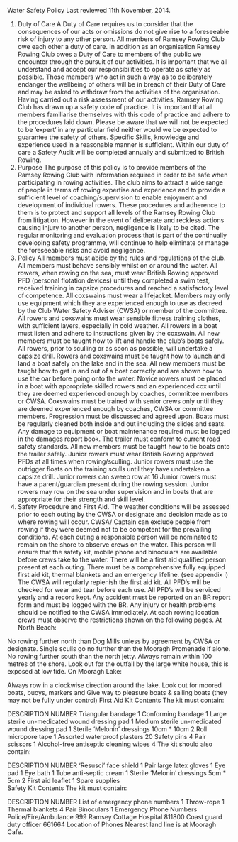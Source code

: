 Water Safety Policy
Last reviewed 11th November, 2014.

1. Duty of Care
A Duty of Care requires us to consider that the consequences of our acts or omissions do not give rise to a foreseeable risk of injury to any other person.
All members of Ramsey Rowing Club owe each other a duty of care.
In addition as an organisation Ramsey Rowing Club owes a Duty of Care to members of the public we encounter through the pursuit of our activities.
It is important that we all understand and accept our responsibilities to operate as safely as possible. Those members who act in such a way as to deliberately endanger the wellbeing of others will be in breach of their Duty of Care and may be asked to withdraw from the activities of the organisation.
Having carried out a risk assessment of our activities, Ramsey Rowing Club has drawn up a safety code of practice. It is important that all members familiarise themselves with this code of practice and adhere to the procedures laid down.
Please be aware that we will not be expected to be ‘expert’ in any particular field neither would we be expected to guarantee the safety of others. Specific Skills, knowledge and experience used in a reasonable manner is sufficient.
Within our duty of care a Safety Audit will be completed annually and submitted to British Rowing.
2. Purpose
The purpose of this policy is to provide members of the Ramsey Rowing Club with information required in order to be safe when participating in rowing activities.
The club aims to attract a wide range of people in terms of rowing expertise and experience and to provide a sufficient level of coaching/supervision to enable enjoyment and development of individual rowers.
These procedures and adherence to them is to protect and support all levels of the Ramsey Rowing Club from litigation. However in the event of deliberate and reckless actions causing injury to another person, negligence is likely to be cited.
The regular monitoring and evaluation process that is part of the continually developing safety programme, will continue to help eliminate or manage the foreseeable risks and avoid negligence.
3. Policy
All members must abide by the rules and regulations of the club.
All members must behave sensibly whilst on or around the water.
All rowers, when rowing on the sea, must wear British Rowing approved PFD (personal flotation devices) until they completed a swim test, received training in capsize procedures and reached a satisfactory level of competence.
All coxswains must wear a lifejacket.
Members may only use equipment which they are experienced enough to use as decreed by the Club Water Safety Adviser (CWSA) or member of the committee.
All rowers and coxswains must wear sensible fitness training clothes, with sufficient layers, especially in cold weather.
All rowers in a boat must listen and adhere to instructions given by the coxswain.
All new members must be taught how to lift and handle the club’s boats safely.
All rowers, prior to sculling or as soon as possible, will undertake a capsize drill.
Rowers and coxswains must be taught how to launch and land a boat safely on the lake and in the sea.
All new members must be taught how to get in and out of a boat correctly and are shown how to use the oar before going onto the water.
Novice rowers must be placed in a boat with appropriate skilled rowers and an experienced cox until they are deemed experienced enough by coaches, committee members or CWSA.
Coxswains must be trained with senior crews only until they are deemed experienced enough by coaches, CWSA or committee members. Progression must be discussed and agreed upon.
Boats must be regularly cleaned both inside and out including the slides and seats.
Any damage to equipment or boat maintenance required must be logged in the damages report book.
The trailer must conform to current road safety standards.
All new members must be taught how to tie boats onto the trailer safely.
Junior rowers must wear British Rowing approved PFDs at all times when rowing/sculling.
Junior rowers must use the outrigger floats on the training sculls until they have undertaken a capsize drill.
Junior rowers can sweep row at 16
Junior rowers must have a parent/guardian present during the rowing session.
Junior rowers may row on the sea under supervision and in boats that are appropriate for their strength and skill level.
4. Safety Procedure and First Aid.
The weather conditions will be assessed prior to each outing by the CWSA or designate and decision made as to where rowing will occur.
CWSA/ Captain can exclude people from rowing if they were deemed not to be competent for the prevailing conditions.
At each outing a responsible person will be nominated to remain on the shore to observe crews on the water. This person will ensure that the safety kit, mobile phone and binoculars are available before crews take to the water.
There will be a first aid qualified person present at each outing.
There must be a comprehensive fully equipped first aid kit, thermal blankets and an emergency lifeline. (see appendix i)
The CWSA will regularly replenish the first aid kit.
All PFD’s will be checked for wear and tear before each use.
All PFD’s will be serviced yearly and a record kept.
Any accident must be reported on an BR report form and must be logged with the BR.
Any injury or health problems should be notified to the CWSA immediately.
At each rowing location crews must observe the restrictions shown on the following pages.
At North Beach:

No rowing further north than Dog Mills unless by agreement by CWSA or designate.
Single sculls go no further than the Mooragh Promenade if alone.
No rowing further south than the north jetty.
Always remain within 100 metres of the shore.
Look out for the outfall by the large white house, this is exposed at low tide.
On Mooragh Lake:

Always row in a clockwise direction around the lake.
Look out for moored boats, buoys, markers and
Give way to pleasure boats & sailing boats (they may not be fully under control)
First Aid Kit Contents
The kit must contain:

DESCRIPTION	NUMBER
Triangular bandage	1
Conforming bandage	1
Large sterile un-medicated wound dressing pad	1
Medium sterile un-medicated wound dressing pad	1
Sterile ‘Melonin’ dressings 10cm * 10cm	2
Roll micropore tape	1
Assorted waterproof plasters	20
Safety pins	4
Pair scissors	1
Alcohol-free antiseptic cleaning wipes	4
The kit should also contain:

DESCRIPTION	NUMBER
‘Resusci’ face shield	1
Pair large latex gloves	1
Eye pad	1
Eye bath	1
Tube anti-septic cream	1
Sterile ‘Melonin’ dressings 5cm * 5cm	2
First aid leaflet	1
Spare supplies	
Safety Kit Contents
The kit must contain:

DESCRIPTION	NUMBER
List of emergency phone numbers	1
Throw-rope	1
Thermal blankets	4
Pair Binoculars	1
Emergency Phone Numbers
Police/Fire/Ambulance	999
Ramsey Cottage Hospital	811800
Coast guard duty officer	661664
Location of Phones
Nearest land line is at Mooragh Cafe.